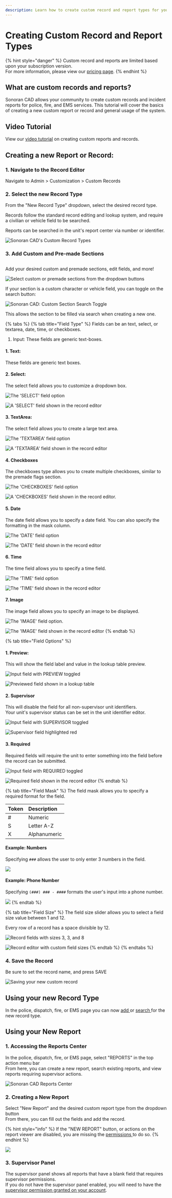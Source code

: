 ```yaml
---
description: Learn how to create custom record and report types for your community!
---
```


# Creating Custom Record and Report Types

{% hint style="danger" %}
Custom record and reports are limited based upon your subscription version.  
For more information, please view our [pricing page](../../pricing/faq/).
{% endhint %}

## What are custom records and reports?

Sonoran CAD allows your community to create custom records and incident reports for police, fire, and EMS services. This tutorial will cover the basics of creating a new custom report or record and general usage of the system.

## Video Tutorial

View our [video tutorial](https://youtu.be/UclCEnm5FHM) on creating custom reports and records.

## Creating a new Report or Record:

### 1. Navigate to the Record Editor

Navigate to Admin &gt; Customization &gt; Custom Records

### 2. Select the new Record Type

From the "New Record Type" dropdown, select the desired record type.  
  
Records follow the standard record editing and lookup system, and require a civilian or vehicle field to be searched.  
  
Reports can be searched in the unit's report center via number or identifier.

![Sonoran CAD&apos;s Custom Record Types](../../.gitbook/assets/image%20%282%29.png)

### 3. Add Custom and Pre-made Sections

## 

Add your desired custom and premade sections, edit fields, and more!

![Select custom or premade sections from the dropdown buttons](../../.gitbook/assets/image%20%288%29.png)

If your section is a custom character or vehicle field, you can toggle on the search button:

![Sonoran CAD: Custom Section Search Toggle](../../.gitbook/assets/image%20%2869%29.png)

This allows the section to be filled via search when creating a new one.

{% tabs %}
{% tab title="Field Type" %}
Fields can be an text, select, or textarea, date, time, or checkboxes.

1. Input: These fields are generic text-boxes.

#### 1. Text:

These fields are generic text boxes.

#### 2. Select:

The select field allows you to customize a dropdown box.

![The &apos;SELECT&apos; field option](../../.gitbook/assets/image%20%2818%29.png)

![A &apos;SELECT&apos; field shown in the record editor](../../.gitbook/assets/image%20%2820%29.png)

#### 3. TextArea:

The select field allows you to create a large text area.

![The &apos;TEXTAREA&apos; field option](../../.gitbook/assets/image%20%2821%29.png)

![A &apos;TEXTAREA&apos; field shown in the record editor](../../.gitbook/assets/image%20%281%29.png)

#### 4. Checkboxes

The checkboxes type allows you to create multiple checkboxes, similar to the premade flags section.

![The &apos;CHECKBOXES&apos; field option](../../.gitbook/assets/image%20%2829%29.png)

![A &apos;CHECKBOXES&apos; field shown in the record editor.](../../.gitbook/assets/image%20%2834%29.png)

#### 5. Date

The date field allows you to specify a date field. You can also specify the formatting in the mask column.

![The &apos;DATE&apos; field option](../../.gitbook/assets/image%20%2836%29.png)

![The &apos;DATE&apos; field shown in the record editor](../../.gitbook/assets/image%20%2839%29.png)

#### 6. Time

The time field allows you to specify a time field.

![The &apos;TIME&apos; field option](../../.gitbook/assets/image%20%2831%29.png)

![The &apos;TIME&apos; field shown in the record editor](../../.gitbook/assets/image%20%2838%29.png)

#### 7. Image

The image field allows you to specify an image to be displayed.

![The &apos;IMAGE&apos; field option.](../../.gitbook/assets/image%20%2840%29.png)

![The &apos;IMAGE&apos; field shown in the record editor](../../.gitbook/assets/image%20%2832%29.png)
{% endtab %}

{% tab title="Field Options" %}
#### 1. Preview:

This will show the field label and value in the lookup table preview.

![Input field with PREVIEW toggled](../../.gitbook/assets/image%20%2814%29.png)

![Previewed field shown in a lookup table](../../.gitbook/assets/image%20%285%29.png)

#### 2. Supervisor

This will disable the field for all non-supervisor unit identifiers.  
Your unit's supervisor status can be set in the unit identifier editor.  


![Input field with SUPERVISOR toggled](../../.gitbook/assets/image%20%2812%29.png)

![Supervisor field highlighted red](../../.gitbook/assets/image%20%2819%29.png)

#### 3. Required

Required fields will require the unit to enter something into the field before the record can be submitted.

![Input field with REQUIRED toggled](../../.gitbook/assets/image%20%2822%29.png)

![Required field shown in the record editor](../../.gitbook/assets/image%20%286%29.png)
{% endtab %}

{% tab title="Field Mask" %}
The field mask allows you to specify a required format for the field.

| Token | Description |
| :--- | :--- |
| \# | Numeric |
| S | Letter A-Z |
| X | Alphanumeric |

#### Example: Numbers

Specifying `###` allows the user to only enter 3 numbers in the field.

![](../../.gitbook/assets/image%20%2835%29.png)

#### Example: Phone Number

Specifying `(###) ### - ####` formats the user's input into a phone number.

![](../../.gitbook/assets/image%20%2837%29.png)
{% endtab %}

{% tab title="Field Size" %}
The field size slider allows you to select a field size value between 1 and 12.

Every row of a record has a space divisible by 12.

![Record fields with sizes 3, 3, and 8](../../.gitbook/assets/image%20%287%29.png)

![Record editor with custom field sizes](../../.gitbook/assets/image%20%284%29.png)
{% endtab %}
{% endtabs %}

### 4. Save the Record

Be sure to set the record name, and press SAVE

![Saving your new custom record](../../.gitbook/assets/image%20%2817%29.png)

## Using your new Record Type

In the police, dispatch, fire, or EMS page you can now [add ](../records-management/adding-a-criminal-record.md)or [search ](../records-management/searching-for-records.md)for the new record type.

## Using your New Report

### 1. Accessing the Reports Center

In the police, dispatch, fire, or EMS page, select "REPORTS" in the top action menu bar  
From here, you can create a new report, search existing reports, and view reports requiring supervisor actions.  


![Sonoran CAD Reports Center](../../.gitbook/assets/image%20%289%29.png)

### 2. Creating a New Report

Select "New Report" and the desired custom report type from the dropdown button  
From there, you can fill out the fields and add the record.

{% hint style="info" %}
If the "NEW REPORT" button, or actions on the report viewer are disabled, you are missing the [permissions ](../getting-started/permissions.md)to do so.
{% endhint %}

![](../../.gitbook/assets/image%20%2815%29.png)

### 3. Supervisor Panel

The supervisor panel shows all reports that have a blank field that requires supervisor permissions.  
If you do not have the supervisor panel enabled, you will need to have the [supervisor permission granted on your account](../getting-started/permissions.md).

### 

